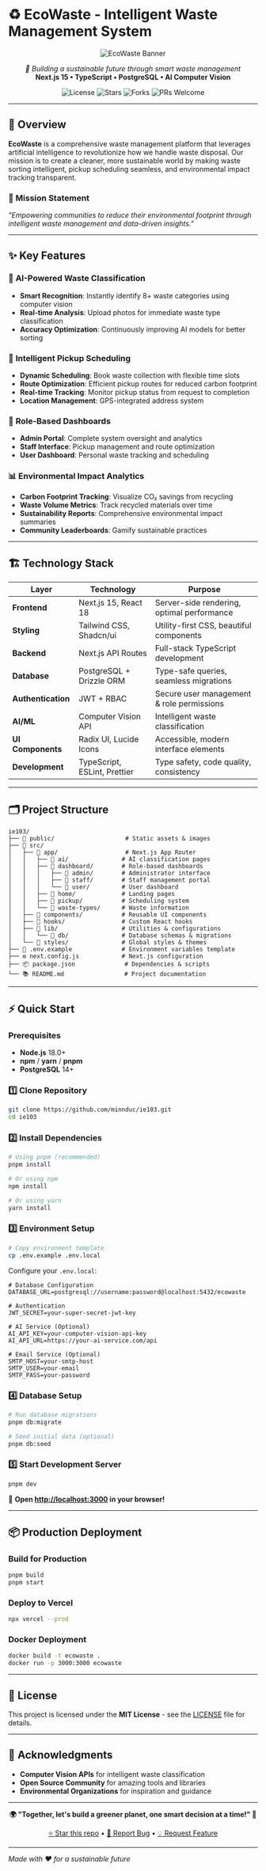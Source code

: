 # ♻️ EcoWaste - Intelligent Waste Management System

<p align="center">
  <img src="https://img.shields.io/badge/EcoWaste-Next.js%2015%20%7C%20TypeScript-00B894?style=for-the-badge&logo=recycling&logoColor=white" alt="EcoWaste Banner">
</p>

<p align="center">
  <em>🌱 Building a sustainable future through smart waste management</em><br>
  <strong>Next.js 15 • TypeScript • PostgreSQL • AI Computer Vision</strong>
</p>

<p align="center">
  <img src="https://img.shields.io/github/license/minnduc/ie103?style=flat-square&color=00B894" alt="License">
  <img src="https://img.shields.io/github/stars/minnduc/ie103?style=flat-square&color=FFD93D" alt="Stars">
  <img src="https://img.shields.io/github/forks/minnduc/ie103?style=flat-square&color=6BCF7F" alt="Forks">
  <img src="https://img.shields.io/badge/PRs-welcome-brightgreen.svg?style=flat-square" alt="PRs Welcome">
</p>

---

## 🚀 Overview

**EcoWaste** is a comprehensive waste management platform that leverages artificial intelligence to revolutionize how we handle waste disposal. Our mission is to create a cleaner, more sustainable world by making waste sorting intelligent, pickup scheduling seamless, and environmental impact tracking transparent.

### 🎯 Mission Statement
*"Empowering communities to reduce their environmental footprint through intelligent waste management and data-driven insights."*

---

## ✨ Key Features

### 🤖 **AI-Powered Waste Classification**
- **Smart Recognition**: Instantly identify 8+ waste categories using computer vision
- **Real-time Analysis**: Upload photos for immediate waste type classification
- **Accuracy Optimization**: Continuously improving AI models for better sorting

### 📅 **Intelligent Pickup Scheduling**
- **Dynamic Scheduling**: Book waste collection with flexible time slots
- **Route Optimization**: Efficient pickup routes for reduced carbon footprint  
- **Real-time Tracking**: Monitor pickup status from request to completion
- **Location Management**: GPS-integrated address system

### 👥 **Role-Based Dashboards**
- **Admin Portal**: Complete system oversight and analytics
- **Staff Interface**: Pickup management and route optimization
- **User Dashboard**: Personal waste tracking and scheduling

### 📊 **Environmental Impact Analytics**
- **Carbon Footprint Tracking**: Visualize CO₂ savings from recycling
- **Waste Volume Metrics**: Track recycled materials over time
- **Sustainability Reports**: Comprehensive environmental impact summaries
- **Community Leaderboards**: Gamify sustainable practices

---

## 🏗️ Technology Stack

| **Layer** | **Technology** | **Purpose** |
|-----------|----------------|-------------|
| **Frontend** | Next.js 15, React 18 | Server-side rendering, optimal performance |
| **Styling** | Tailwind CSS, Shadcn/ui | Utility-first CSS, beautiful components |
| **Backend** | Next.js API Routes | Full-stack TypeScript development |
| **Database** | PostgreSQL + Drizzle ORM | Type-safe queries, seamless migrations |
| **Authentication** | JWT + RBAC | Secure user management & role permissions |
| **AI/ML** | Computer Vision API | Intelligent waste classification |
| **UI Components** | Radix UI, Lucide Icons | Accessible, modern interface elements |
| **Development** | TypeScript, ESLint, Prettier | Type safety, code quality, consistency |

---

## 🗂️ Project Structure

```
ie103/
├── 📁 public/                    # Static assets & images
├── 📁 src/
│   ├── 📁 app/                   # Next.js App Router
│   │   ├── 📁 ai/               # AI classification pages
│   │   ├── 📁 dashboard/        # Role-based dashboards
│   │   │   ├── 📁 admin/        # Administrator interface
│   │   │   ├── 📁 staff/        # Staff management portal
│   │   │   └── 📁 user/         # User dashboard
│   │   ├── 📁 home/             # Landing pages
│   │   ├── 📁 pickup/           # Scheduling system
│   │   └── 📁 waste-types/      # Waste information
│   ├── 📁 components/           # Reusable UI components
│   ├── 📁 hooks/                # Custom React hooks
│   ├── 📁 lib/                  # Utilities & configurations
│   │   └── 📁 db/               # Database schemas & migrations
│   └── 📁 styles/               # Global styles & themes
├── 🔧 .env.example              # Environment variables template
├── ⚙️ next.config.js            # Next.js configuration
├── 📦 package.json              # Dependencies & scripts
└── 📚 README.md                 # Project documentation
```

---

## ⚡ Quick Start

### Prerequisites
- **Node.js** 18.0+ 
- **npm** / **yarn** / **pnpm**
- **PostgreSQL** 14+

### 1️⃣ Clone Repository
```bash
git clone https://github.com/minnduc/ie103.git
cd ie103
```

### 2️⃣ Install Dependencies
```bash
# Using pnpm (recommended)
pnpm install

# Or using npm
npm install

# Or using yarn
yarn install
```

### 3️⃣ Environment Setup
```bash
# Copy environment template
cp .env.example .env.local
```

Configure your `.env.local`:
```env
# Database Configuration
DATABASE_URL=postgresql://username:password@localhost:5432/ecowaste

# Authentication
JWT_SECRET=your-super-secret-jwt-key

# AI Service (Optional)
AI_API_KEY=your-computer-vision-api-key
AI_API_URL=https://your-ai-service.com/api

# Email Service (Optional)
SMTP_HOST=your-smtp-host
SMTP_USER=your-email
SMTP_PASS=your-password
```

### 4️⃣ Database Setup
```bash
# Run database migrations
pnpm db:migrate

# Seed initial data (optional)
pnpm db:seed
```

### 5️⃣ Start Development Server
```bash
pnpm dev
```

🎉 **Open [http://localhost:3000](http://localhost:3000) in your browser!**

---

## 📦 Production Deployment

### Build for Production
```bash
pnpm build
pnpm start
```

### Deploy to Vercel
```bash
npx vercel --prod
```

### Docker Deployment
```bash
docker build -t ecowaste .
docker run -p 3000:3000 ecowaste
```

---

## 📄 License

This project is licensed under the **MIT License** - see the [LICENSE](LICENSE) file for details.

---

## 🌟 Acknowledgments

- **Computer Vision APIs** for intelligent waste classification
- **Open Source Community** for amazing tools and libraries
- **Environmental Organizations** for inspiration and guidance

---

<p align="center">
  <strong>🌍 "Together, let's build a greener planet, one smart decision at a time!" 🌱</strong>
</p>

<p align="center">
  <a href="https://github.com/minnduc/ie103">⭐ Star this repo</a> •
  <a href="https://github.com/minnduc/ie103/issues">🐛 Report Bug</a> •
  <a href="https://github.com/minnduc/ie103/issues">💡 Request Feature</a>
</p>

---

*Made with ❤️ for a sustainable future*
